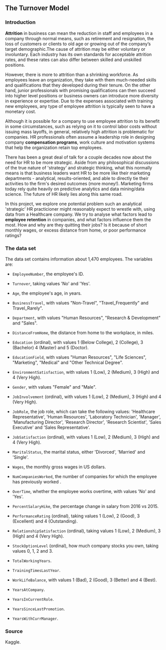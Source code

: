 ## The Turnover Model

### Introduction

**Attrition** in business can mean the reduction in staff and employees in a company through normal means, such as retirement and resignation, the loss of customers or clients to old age or growing out of the company’s target demographic.The cause of attrition may be either voluntary or involuntary. Each industry has its own standards for acceptable attrition rates, and these rates can also differ between skilled and unskilled positions.

However, there is more to attrition than a shrinking workforce. As employees leave an organization, they take with them much-needed skills and qualifications that they developed during their tenure. On the other hand, junior professionals with promising qualifications can then succeed into higher level positions or business owners can introduce more diversity in experience or expertise. Due to the expenses associated with training new employees, any type of employee attrition is typically seen to have a monetary cost.

Although it is possible for a company to use employee attrition to its benefit in some circumstances, such as relying on it to control labor costs without issuing mass layoffs, in general, relatively high attrition is problematic for companies. HR professionals often assume a leadership role in designing company **compensation programs**, work culture and motivation systems that help the organization retain top employees.

There has been a great deal of talk for a couple decades now about the need for HR to be more strategic. Aside from any philosophical discussions of the true nature of 'strategy' and strategic thinking, what this normally means is that business leaders want HR to be more like their marketing departments - analytical, results-oriented, and able to directly tie their activities to the firm's desired outcomes (more money!). Marketing firms today rely quite heavily on predictive analytics and data mining/data science. The future of HR likely lies along this same road. 

In this project, we explore one potential problem such an analytical 'strategic' HR practicioner might reasonably expect to wrestle with, using data from a Healthcare company. We try to analyse what factors lead to **employee retention** in companies, and what factors influence them the most. How and why are they quitting their jobs? Is it because of short monthly wages, or excess distance from home, or poor performance ratings? 

### The data set

The data set contains information about 1,470 employees. The variables are:

* `EmployeeNumber`, the employee's ID.

* `Turnover`, taking values 'No' and 'Yes'.

* `Age`, the employee's age, in years.

* `BusinessTravel`, with values "Non-Travel", "Travel_Frequently" and Travel_Rarely".

* `Department`, with values "Human Resources", "Research & Development" and "Sales".

* `DistanceFromHome`, the distance from home to the workplace, in miles.

* `Education` (ordinal), with values 1 (Below College), 2 (College), 3 (Bachelor) 4 (Master) and 5 (Doctor).

* `EducationField`, with values "Human Resources", "Life Sciences", "Marketing", "Medical" and "Other Technical Degree".

* `EnvironmentSatisfaction`, with values 1 (Low), 2 (Medium), 3 (High) and 4 (Very High).

* `Gender`, with values "Female" and "Male".

* `JobInvolvement` (ordinal), with values 1 (Low), 2 (Medium), 3 (High) and 4 (Very High).

* `JobRole`, the job role, which can take the following values: 'Healthcare Representative', 'Human Resources', 'Laboratory Technician', 'Manager', 'Manufacturing Director', 'Research Director', 'Research Scientist', 'Sales Executive' and 'Sales Representative'.

* `JobSatisfaction` (ordinal), with values 1 (Low), 2 (Medium), 3 (High) and 4 (Very High).

* `MaritalStatus`, the marital status, either 'Divorced', 'Married' and 'Single'.

* `Wages`, the monthly gross wages in US dollars.

* `NumCompaniesWorked`, the number of companies for which the employee has previously worked .

* `OverTime`, whether the employee works overtime, with values 'No' and 'Yes'.

* `PercentSalaryHike`, the percentage change in salary from 2016 vs 2015.

* `PerformanceRating` (ordinal), taking values 1 (Low), 2 (Good), 3 (Excellent) and 4 (Outstanding).

* `RelationshipSatisfaction` (ordinal), taking values 1 (Low), 2 (Medium), 3 (High) and 4 (Very High).

* `StockOptionLevel` (ordinal), how much company stocks you own, taking values 0, 1, 2 and 3.

* `TotalWorkingYears`.

* `TrainingTimesLastYear`.

* `WorkLifeBalance`, with values 1 (Bad), 2 (Good), 3 (Better) and 4 (Best).

* `YearsAtCompany`.

* `YearsInCurrentRole`.

* `YearsSinceLastPromotion`.

* `YearsWithCurrManager`.

### Source

Kaggle.

